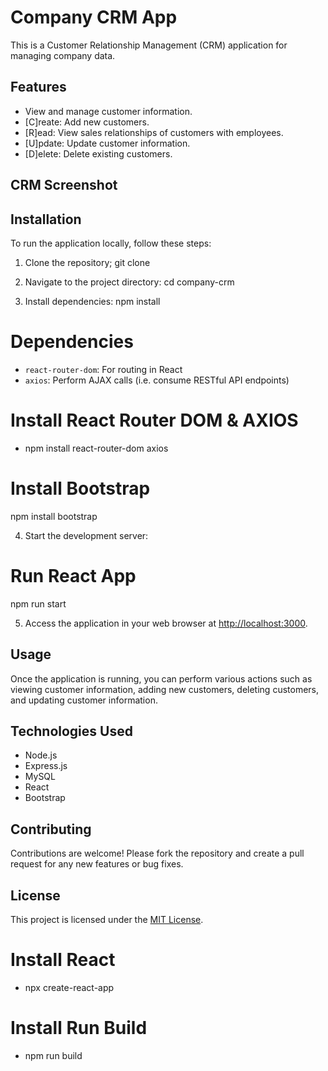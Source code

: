 # Company CRM App

This is a Customer Relationship Management (CRM) application for managing company data.

## Features

- View and manage customer information.
- [C]reate: Add new customers.
- [R]ead: View sales relationships of customers with employees.
- [U]pdate: Update customer information.
- [D]elete: Delete existing customers.

## CRM Screenshot

## Installation

To run the application locally, follow these steps:

1. Clone the repository;
git clone <repository-url>

2. Navigate to the project directory:
cd company-crm

3. Install dependencies:
npm install

# Dependencies
* `react-router-dom`: For routing in React
* `axios`: Perform AJAX calls (i.e. consume RESTful API endpoints)

# Install React Router DOM & AXIOS
* npm install react-router-dom axios

# Install Bootstrap
npm install bootstrap

4. Start the development server:
# Run React App
npm run start

5. Access the application in your web browser at [http://localhost:3000](http://localhost:3000).


## Usage

Once the application is running, you can perform various actions such as viewing customer information, adding new customers, deleting customers, and updating customer information.

## Technologies Used

- Node.js
- Express.js
- MySQL
- React
- Bootstrap

## Contributing

Contributions are welcome! Please fork the repository and create a pull request for any new features or bug fixes.

## License

This project is licensed under the [MIT License](LICENSE).


# Install React
* npx create-react-app

# Install Run Build
* npm run build

